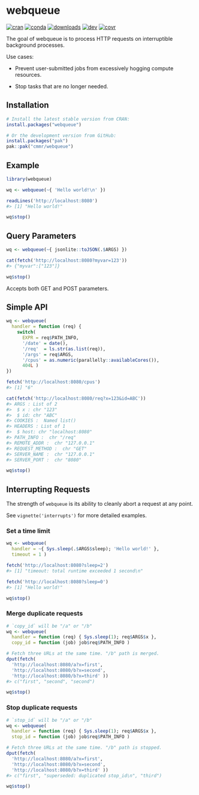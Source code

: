 
# webqueue

<!-- badges: start -->
[![cran](https://www.r-pkg.org/badges/version/webqueue)](https://CRAN.R-project.org/package=webqueue)
[![conda](https://anaconda.org/conda-forge/r-webqueue/badges/version.svg)](https://anaconda.org/conda-forge/r-webqueue)
[![downloads](https://cranlogs.r-pkg.org/badges/grand-total/webqueue)](https://cranlogs.r-pkg.org/)
[![dev](https://github.com/cmmr/webqueue/actions/workflows/R-CMD-check.yaml/badge.svg)](https://github.com/cmmr/webqueue/actions/workflows/R-CMD-check.yaml)
[![covr](https://codecov.io/gh/cmmr/webqueue/graph/badge.svg)](https://app.codecov.io/gh/cmmr/webqueue)
<!-- badges: end -->


The goal of webqueue is to process HTTP requests on interruptible background processes.

Use cases:

* Prevent user-submitted jobs from excessively hogging compute resources.

* Stop tasks that are no longer needed.




## Installation

```r
# Install the latest stable version from CRAN:
install.packages("webqueue")

# Or the development version from GitHub:
install.packages("pak")
pak::pak("cmmr/webqueue")
```


## Example

```r
library(webqueue)

wq <- webqueue(~{ 'Hello world!\n' })

readLines('http://localhost:8080')
#> [1] "Hello world!"

wq$stop()
```


## Query Parameters

```r
wq <- webqueue(~{ jsonlite::toJSON(.$ARGS) })

cat(fetch('http://localhost:8080?myvar=123'))
#> {"myvar":["123"]}

wq$stop()
```

Accepts both GET and POST parameters.


## Simple API

```r
wq <- webqueue(
  handler = function (req) {
    switch(
      EXPR = req$PATH_INFO,
      '/date' = date(),
      '/req'  = ls.str(as.list(req)),
      '/args' = req$ARGS,
      '/cpus' = as.numeric(parallelly::availableCores()),
      404L )
})

fetch('http://localhost:8080/cpus')
#> [1] "6"

cat(fetch('http://localhost:8080/req?x=123&id=ABC'))
#> ARGS : List of 2
#>  $ x : chr "123"
#>  $ id: chr "ABC"
#> COOKIES :  Named list()
#> HEADERS : List of 1
#>  $ host: chr "localhost:8080"
#> PATH_INFO :  chr "/req"
#> REMOTE_ADDR :  chr "127.0.0.1"
#> REQUEST_METHOD :  chr "GET"
#> SERVER_NAME :  chr "127.0.0.1"
#> SERVER_PORT :  chr "8080"

wq$stop()
```



## Interrupting Requests

The strength of `webqueue` is its ability to cleanly abort a request at any 
point.

See `vignette('interrupts')` for more detailed examples.


### Set a time limit

```r
wq <- webqueue(
  handler = ~{ Sys.sleep(.$ARGS$sleep); 'Hello world!' }, 
  timeout = 1 )

fetch('http://localhost:8080?sleep=2')
#> [1] "timeout: total runtime exceeded 1 second\n"

fetch('http://localhost:8080?sleep=0')
#> [1] "Hello world!"

wq$stop()
```



### Merge duplicate requests

```r
# `copy_id` will be "/a" or "/b"
wq <- webqueue(
  handler = function (req) { Sys.sleep(1); req$ARGS$x }, 
  copy_id = function (job) job$req$PATH_INFO )

# Fetch three URLs at the same time. "/b" path is merged.
dput(fetch(
  'http://localhost:8080/a?x=first',
  'http://localhost:8080/b?x=second',
  'http://localhost:8080/b?x=third' ))
#> c("first", "second", "second")

wq$stop()
```


### Stop duplicate requests
```r
# `stop_id` will be "/a" or "/b"
wq <- webqueue(
  handler = function (req) { Sys.sleep(1); req$ARGS$x }, 
  stop_id = function (job) job$req$PATH_INFO )

# Fetch three URLs at the same time. "/b" path is stopped.
dput(fetch(
  'http://localhost:8080/a?x=first',
  'http://localhost:8080/b?x=second',
  'http://localhost:8080/b?x=third' ))
#> c("first", "superseded: duplicated stop_id\n", "third")

wq$stop()
```


